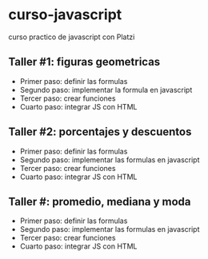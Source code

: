 # curso-javascript
curso practico de javascript con Platzi

## Taller #1: figuras geometricas

- Primer paso: definir las formulas
- Segundo paso: implementar la formula en javascript
- Tercer paso: crear funciones
- Cuarto paso: integrar JS con HTML

## Taller #2: porcentajes y descuentos

- Primer paso: definir las formulas
- Segundo paso: implementar las formulas en javascript
- Tercer paso: crear funciones
- Cuarto paso: integrar JS con HTML

## Taller #: promedio, mediana y moda

- Primer paso: definir las formulas
- Segundo paso: implementar las formulas en javascript
- Tercer paso: crear funciones
- Cuarto paso: integrar JS con HTML